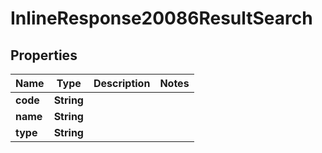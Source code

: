 # InlineResponse20086ResultSearch

## Properties
Name | Type | Description | Notes
------------ | ------------- | ------------- | -------------
**code** | **String** |  | 
**name** | **String** |  | 
**type** | **String** |  | 

